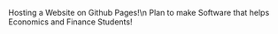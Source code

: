 Hosting a Website on Github Pages!\n
Plan to make Software that helps Economics and Finance Students!
